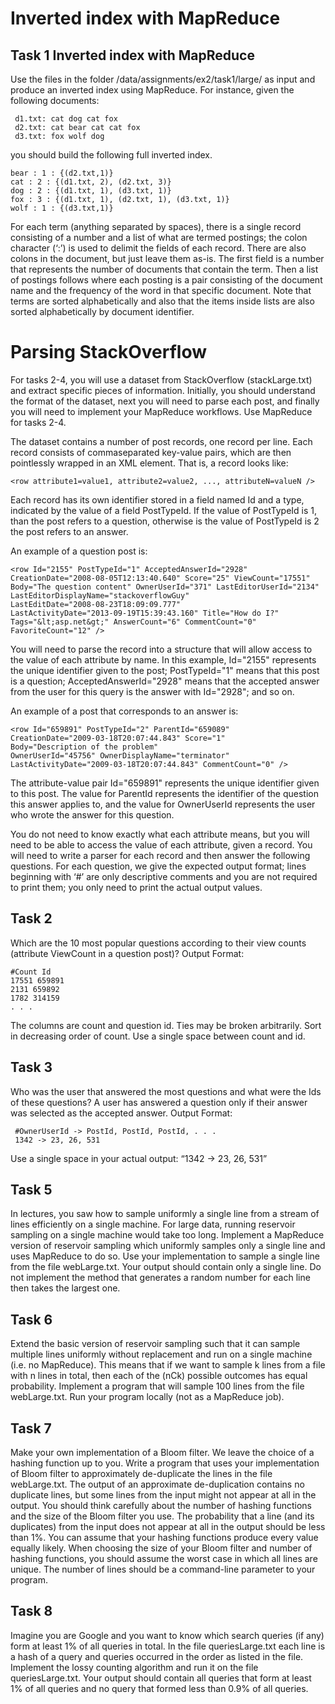 # Inverted index with MapReduce
## Task 1 Inverted index with MapReduce

Use the files in the folder /data/assignments/ex2/task1/large/ as input and produce an inverted
index using MapReduce. For instance, given the following documents: 

     d1.txt: cat dog cat fox
     d2.txt: cat bear cat cat fox
     d3.txt: fox wolf dog

you should build the following full inverted index.

    bear : 1 : {(d2.txt,1)}
    cat : 2 : {(d1.txt, 2), (d2.txt, 3)}
    dog : 2 : {(d1.txt, 1), (d3.txt, 1)}
    fox : 3 : {(d1.txt, 1), (d2.txt, 1), (d3.txt, 1)}
    wolf : 1 : {(d3.txt,1)}

For each term (anything separated by spaces), there is a single record consisting of a number and
a list of what are termed postings; the colon character (‘:’) is used to delimit the fields of each record.
There are also colons in the document, but just leave them as-is. The first field is a number that represents
the number of documents that contain the term. Then a list of postings follows where each posting
is a pair consisting of the document name and the frequency of the word in that specific document. Note
that terms are sorted alphabetically and also that the items inside lists are also sorted alphabetically by
document identifier.


# Parsing StackOverflow
For tasks 2-4, you will use a dataset from StackOverflow (stackLarge.txt) and extract specific
pieces of information. Initially, you should understand the format of the dataset, next you will need to
parse each post, and finally you will need to implement your MapReduce workflows. Use MapReduce
for tasks 2-4.

The dataset contains a number of post records, one record per line. Each record consists of commaseparated
key-value pairs, which are then pointlessly wrapped in an XML element. That is, a record
looks like:

    <row attribute1=value1, attribute2=value2, ..., attributeN=valueN />

Each record has its own identifier stored in a field named Id and a type, indicated by the value of a field
PostTypeId. If the value of PostTypeId is 1, than the post refers to a question, otherwise is the value of
PostTypeId is 2 the post refers to an answer.

An example of a question post is:

    <row Id="2155" PostTypeId="1" AcceptedAnswerId="2928"
    CreationDate="2008-08-05T12:13:40.640" Score="25" ViewCount="17551"
    Body="The question content" OwnerUserId="371" LastEditorUserId="2134"
    LastEditorDisplayName="stackoverflowGuy"
    LastEditDate="2008-08-23T18:09:09.777"
    LastActivityDate="2013-09-19T15:39:43.160" Title="How do I?"
    Tags="&lt;asp.net&gt;" AnswerCount="6" CommentCount="0"
    FavoriteCount="12" />
    
You will need to parse the record into a structure that will allow access to the value of each attribute
by name. In this example, Id="2155" represents the unique identifier given to the post; PostTypeId="1"
means that this post is a question; AcceptedAnswerId="2928" means that the accepted answer from the
user for this query is the answer with Id="2928"; and so on.

An example of a post that corresponds to an answer is:

    <row Id="659891" PostTypeId="2" ParentId="659089"
    CreationDate="2009-03-18T20:07:44.843" Score="1"
    Body="Description of the problem"
    OwnerUserId="45756" OwnerDisplayName="terminator"
    LastActivityDate="2009-03-18T20:07:44.843" CommentCount="0" />
    
The attribute-value pair Id="659891" represents the unique identifier given to this post. The value
for ParentId represents the identifier of the question this answer applies to, and the value for OwnerUserId
represents the user who wrote the answer for this question.

You do not need to know exactly what each attribute means, but you will need to be able to access
the value of each attribute, given a record. You will need to write a parser for each record and then
answer the following questions. For each question, we give the expected output
format; lines beginning with ‘#’ are only descriptive comments and you are not required to print them;
you only need to print the actual output values.

## Task 2
Which are the 10 most popular questions according to their view counts (attribute ViewCount in a question
post)? Output Format: 

    #Count Id
    17551 659891
    2131 659892
    1782 314159
    . . .
    
The columns are count and question id. Ties may be broken arbitrarily. Sort in decreasing order of
count. Use a single space between count and id.

## Task 3
Who was the user that answered the most questions and what were the Ids of these questions? A user
has answered a question only if their answer was selected as the accepted answer. Output Format:

     #OwnerUserId -> PostId, PostId, PostId, . . .
     1342 -> 23, 26, 531
     
Use a single space in your actual output: “1342 -> 23, 26, 531”

## Task 5
In lectures, you saw how to sample uniformly a single line from a stream of lines efficiently on a single
machine. For large data, running reservoir sampling on a single machine would take too long. Implement
a MapReduce version of reservoir sampling which uniformly samples only a single line and uses
MapReduce to do so. Use your implementation to sample a single line from the file webLarge.txt.
Your output should contain only a single line. Do not implement the method that generates a random
number for each line then takes the largest one.

## Task 6
Extend the basic version of reservoir sampling such that it can sample multiple lines uniformly without
replacement and run on a single machine (i.e. no MapReduce). This means that if we want to sample
k lines from a file with n lines in total, then each of the (nCk) possible outcomes has equal probability.
Implement a program that will sample 100 lines from the file webLarge.txt. Run your program locally
(not as a MapReduce job).

## Task 7
Make your own implementation of a Bloom filter. We leave the choice of a hashing function up to you.
Write a program that uses your implementation of Bloom filter to approximately de-duplicate the lines
in the file webLarge.txt. The output of an approximate de-duplication contains no duplicate lines, but
some lines from the input might not appear at all in the output. You should think carefully about the
number of hashing functions and the size of the Bloom filter you use. The probability that a line (and its
duplicates) from the input does not appear at all in the output should be less than 1%. You can assume
that your hashing functions produce every value equally likely. When choosing the size of your Bloom
filter and number of hashing functions, you should assume the worst case in which all lines are unique.
The number of lines should be a command-line parameter to your program. 


## Task 8
Imagine you are Google and you want to know which search queries (if any) form at least 1% of all
queries in total. In the file queriesLarge.txt each line is a hash of a query and queries occurred in the
order as listed in the file. Implement the lossy counting algorithm and run it on the file queriesLarge.txt.
Your output should contain all queries that form at least 1% of all queries and no query that formed less
than 0.9% of all queries.
